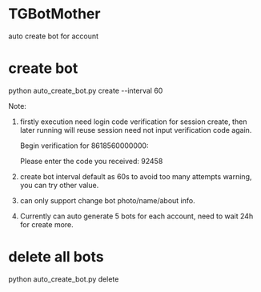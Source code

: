 # TGBotMother
auto create bot for account

# create bot
python auto_create_bot.py create --interval 60

Note:
1) firstly execution need login code verification for session create, then later running will reuse session need not input verification code again.
   
   Begin verification for 8618560000000:
   
   Please enter the code you received: 92458

2) create bot interval default as 60s to avoid too many attempts warning, you can try other value.

3) can only support change bot photo/name/about info.
   
4) Currently can auto generate 5 bots for each account, need to wait 24h for create more.

# delete all bots
python auto_create_bot.py delete

